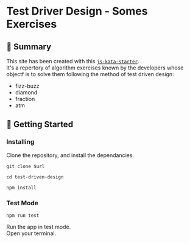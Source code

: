 # Test Driver Design - Somes Exercises

## 📖 Summary

This site has been created with this [`js-kata-starter`](https://github.com/mathieueveillard/js-kata-starter).\
It's a repertory of algorithm exercises known by the developers whose objectf is to solve them following the method of test driven design:
  - fizz-buzz
  - diamond
  - fraction
  - atm

## 🚀 Getting Started

### Installing

Clone the repository, and install the dependancies.

```
git clone $url
```

```
cd test-driven-design
```

```
npm install
```

### Test Mode

```
npm run test
```

Run the app in test mode.\
Open your terminal.
